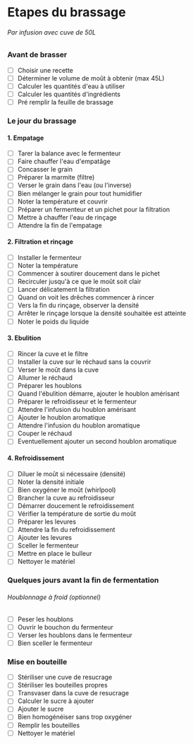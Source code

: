 # Etapes du brassage

###### Par infusion avec cuve de 50L

### Avant de brasser

- [ ] Choisir une recette
- [ ] Déterminer le volume de moût à obtenir (max 45L)
- [ ] Calculer les quantités d'eau à utiliser
- [ ] Calculer les quantités d'ingrédients
- [ ] Pré remplir la feuille de brassage

### Le jour du brassage

#### 1. Empatage

- [ ] Tarer la balance avec le fermenteur
- [ ] Faire chauffer l'eau d'empatâge
- [ ] Concasser le grain
- [ ] Préparer la marmite (filtre)
- [ ] Verser le grain dans l'eau (ou l'inverse)
- [ ] Bien mélanger le grain pour tout humidifier
- [ ] Noter la température et couvrir
- [ ] Préparer un fermenteur et un pichet pour la filtration
- [ ] Mettre à chauffer l'eau de rinçage
- [ ] Attendre la fin de l'empatage

#### 2. Filtration et rinçage

- [ ] Installer le fermenteur
- [ ] Noter la température
- [ ] Commencer à soutirer doucement dans le pichet
- [ ] Recirculer jusqu'à ce que le moût soit clair
- [ ] Lancer délicatement la filtration
- [ ] Quand on voit les drêches commencer à rincer
- [ ] Vers la fin du rinçage, observer la densité
- [ ] Arrêter le rinçage lorsque la densité souhaitée est atteinte
- [ ] Noter le poids du liquide

#### 3. Ebulition

- [ ] Rincer la cuve et le filtre
- [ ] Installer la cuve sur le réchaud sans la couvrir
- [ ] Verser le moût dans la cuve
- [ ] Allumer le réchaud
- [ ] Préparer les houblons
- [ ] Quand l'ébulition démarre, ajouter le houblon amérisant 
- [ ] Préparer le refroidisseur et le fermenteur
- [ ] Attendre l'infusion du houblon amérisant
- [ ] Ajouter le houblon aromatique
- [ ] Attendre l'infusion du houblon aromatique
- [ ] Couper le réchaud
- [ ] Eventuellement ajouter un second houblon aromatique

#### 4. Refroidissement

- [ ] Diluer le moût si nécessaire (densité)
- [ ] Noter la densité initiale
- [ ] Bien oxygéner le moût (whirlpool)
- [ ] Brancher la cuve au refroidisseur
- [ ] Démarrer doucement le refroidissement
- [ ] Vérifier la température de sortie du moût
- [ ] Préparer les levures
- [ ] Attendre la fin du refroidissement
- [ ] Ajouter les levures
- [ ] Sceller le fermenteur
- [ ] Mettre en place le bulleur
- [ ] Nettoyer le matériel

### Quelques jours avant la fin de fermentation

###### Houblonnage à froid (optionnel)

- [ ] Peser les houblons
- [ ] Ouvrir le bouchon du fermenteur
- [ ] Verser les houblons dans le fermenteur
- [ ] Bien sceller le fermenteur

### Mise en bouteille

- [ ] Stériliser une cuve de resucrage
- [ ] Stériliser les bouteilles propres
- [ ] Transvaser dans la cuve de resucrage
- [ ] Calculer le sucre à ajouter
- [ ] Ajouter le sucre
- [ ] Bien homogénéiser sans trop oxygéner
- [ ] Remplir les bouteilles
- [ ] Nettoyer le matériel
